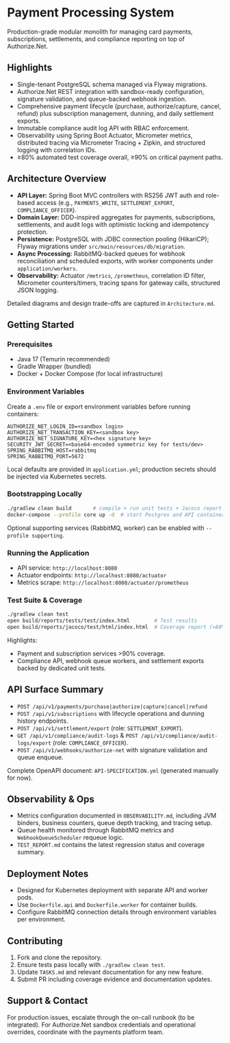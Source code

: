 # Payment Processing System

Production-grade modular monolith for managing card payments, subscriptions, settlements, and compliance reporting on top of Authorize.Net.

## Highlights
- Single-tenant PostgreSQL schema managed via Flyway migrations.
- Authorize.Net REST integration with sandbox-ready configuration, signature validation, and queue-backed webhook ingestion.
- Comprehensive payment lifecycle (purchase, authorize/capture, cancel, refund) plus subscription management, dunning, and daily settlement exports.
- Immutable compliance audit log API with RBAC enforcement.
- Observability using Spring Boot Actuator, Micrometer metrics, distributed tracing via Micrometer Tracing + Zipkin, and structured logging with correlation IDs.
- ≥80% automated test coverage overall, ≥90% on critical payment paths.

## Architecture Overview
- **API Layer:** Spring Boot MVC controllers with RS256 JWT auth and role-based access (e.g., `PAYMENTS_WRITE`, `SETTLEMENT_EXPORT`, `COMPLIANCE_OFFICER`).
- **Domain Layer:** DDD-inspired aggregates for payments, subscriptions, settlements, and audit logs with optimistic locking and idempotency protection.
- **Persistence:** PostgreSQL with JDBC connection pooling (HikariCP); Flyway migrations under `src/main/resources/db/migration`.
- **Async Processing:** RabbitMQ-backed queues for webhook reconciliation and scheduled exports, with worker components under `application/workers`.
- **Observability:** Actuator `/metrics`, `/prometheus`, correlation ID filter, Micrometer counters/timers, tracing spans for gateway calls, structured JSON logging.

Detailed diagrams and design trade-offs are captured in `Architecture.md`.

## Getting Started

### Prerequisites
- Java 17 (Temurin recommended)
- Gradle Wrapper (bundled)
- Docker + Docker Compose (for local infrastructure)

### Environment Variables
Create a `.env` file or export environment variables before running containers:
```
AUTHORIZE_NET_LOGIN_ID=<sandbox login>
AUTHORIZE_NET_TRANSACTION_KEY=<sandbox key>
AUTHORIZE_NET_SIGNATURE_KEY=<hex signature key>
SECURITY_JWT_SECRET=<base64-encoded symmetric key for tests/dev>
SPRING_RABBITMQ_HOST=rabbitmq
SPRING_RABBITMQ_PORT=5672
```

Local defaults are provided in `application.yml`; production secrets should be injected via Kubernetes secrets.

### Bootstrapping Locally
```bash
./gradlew clean build       # compile + run unit tests + Jacoco report
docker-compose --profile core up -d  # start Postgres and API container
```
Optional supporting services (RabbitMQ, worker) can be enabled with `--profile supporting`.

### Running the Application
- API service: `http://localhost:8080`
- Actuator endpoints: `http://localhost:8080/actuator`
- Metrics scrape: `http://localhost:8080/actuator/prometheus`

### Test Suite & Coverage
```bash
./gradlew clean test
open build/reports/tests/test/index.html        # Test results
open build/reports/jacoco/test/html/index.html  # Coverage report (>80% overall)
```
Highlights:
- Payment and subscription services >90% coverage.
- Compliance API, webhook queue workers, and settlement exports backed by dedicated unit tests.

## API Surface Summary
- `POST /api/v1/payments/purchase|authorize|capture|cancel|refund`
- `POST /api/v1/subscriptions` with lifecycle operations and dunning history endpoints.
- `POST /api/v1/settlement/export` (role: `SETTLEMENT_EXPORT`).
- `GET /api/v1/compliance/audit-logs` & `POST /api/v1/compliance/audit-logs/export` (role: `COMPLIANCE_OFFICER`).
- `POST /api/v1/webhooks/authorize-net` with signature validation and queue enqueue.

Complete OpenAPI document: `API-SPECIFICATION.yml` (generated manually for now).

## Observability & Ops
- Metrics configuration documented in `OBSERVABILITY.md`, including JVM binders, business counters, queue depth tracking, and tracing setup.
- Queue health monitored through RabbitMQ metrics and `WebhookQueueScheduler` requeue logic.
- `TEST_REPORT.md` contains the latest regression status and coverage summary.

## Deployment Notes
- Designed for Kubernetes deployment with separate API and worker pods.
- Use `Dockerfile.api` and `Dockerfile.worker` for container builds.
- Configure RabbitMQ connection details through environment variables per environment.

## Contributing
1. Fork and clone the repository.
2. Ensure tests pass locally with `./gradlew clean test`.
3. Update `TASKS.md` and relevant documentation for any new feature.
4. Submit PR including coverage evidence and documentation updates.

## Support & Contact
For production issues, escalate through the on-call runbook (to be integrated). For Authorize.Net sandbox credentials and operational overrides, coordinate with the payments platform team.
